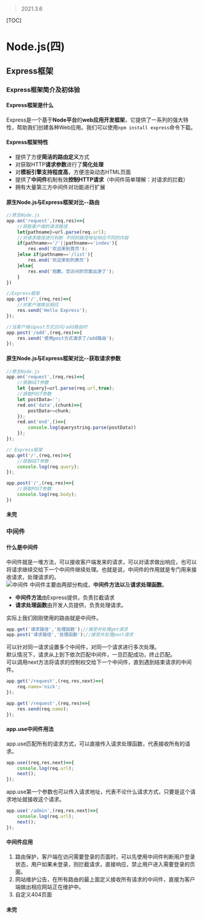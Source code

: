 >2021.3.6

[TOC]

# Node.js(四)

## Express框架

### Express框架简介及初体验
#### Express框架是什么

Express是一个基于**Node平台**的**web应用开发框架**，它提供了一系列的强大特性，帮助我们创建各种Web应用。我们可以使用`npm install express`命令下载。       

#### Express框架特性
- 提供了方便**简洁的路由定义**方式
- 对获取HTTP**请求参数**进行了**简化处理**
- 对**模板引擎支持程度高**，方便渲染动态HTML页面
- 提供了**中间件**机制有效**控制HTTP请求**（中间件简单理解：对请求的拦截）
- 拥有大量第三方中间件对功能进行扩展     

#### 原生Node.js与Express框架对比--路由
```javascript
//原生Node.js
app.on('request',(req,res)=>{
    //获取客户端的请求路径
    let{pathname}=url.parse(req.url);
    //对请求路径进行判断 不同的路径地址响应不同的内容
    if(pathname=='/'||pathname=='index'){
        res.end('欢迎来到首页');
    }else if(pathname=='/list'){
        res.end('欢迎来到列表页')
    }else{
        res.end('抱歉，您访问的页面出游了');
    }
})
```
```javascript
//Express框架
app.get('/',(req,res)=>{
    //对客户端做出相应
    res.send('Hello Express');
});

//当客户端以post方式访问/add路由时
app.post('/add',(req,res)=>{
    res.send('使用post方式请求了/add路由');
});
```
#### 原生Node.js与Express框架对比--获取请求参数
```javascript
//原生Node.js
app.on('request',(req,res)=>{
    //获取GET参数
    let {query}=url.parse(req.url,true);
    //获取POST参数
    let postData='';
    red.on('data',(chunk)=>{
        postData+=chunk;
    });
    red.on('end',()=>{
        console.log(querystring.parse(postData))
    });
});
```
```javascript
// Express框架
app.get('/',(req,res)=>{
    //获取GET参数
    console.log(req.query);
});

app.post('/',(req,res)=>{
    //获取POST参数
    console.log(req.body);
})
```

#### 未完

### 中间件

#### 什么是中间件
中间件就是一堆方法，可以接收客户端发来的请求，可以对请求做出响应，也可以将请求继续交给下一个中间件继续处理。也就是说，中间件的作用就是专门用来接收请求，处理请求的。  
![中间件](../images/中间件.png)
中间件主要由两部分构成，**中间件方法以**及**请求处理函数**。
- **中间件方法**由Express提供，负责拦截请求
- **请求处理函数**由开发人员提供，负责处理请求。   

实际上我们刚刚使用的路由就是中间件。    
```javascript
app.get('请求路径','处理函数');//接受并处理get请求
app.post('请求路径','处理函数');//接受并处理post请求
```
可以针对同一请求设置多个中间件，对同一个请求进行多次处理。    
默认情况下，请求从上到下依次匹配中间件，一旦匹配成功，终止匹配。   
可以调用next方法将请求的控制权交给下一个中间件，直到遇到结束请求的中间件。     
```javascript
app.get('/request',(req,res,next)=>{
    req.name='nick';
});

app.get('/request',(req,res)=>{
    res.send(req.name);
});
```

#### app.use中间件用法
app.use匹配所有的请求方式，可以直接传入请求处理函数，代表接收所有的请求。   
```javascript
app.use((req,res,next)=>{
    console.log(req.url);
    next();
});
```
app.use第一个参数也可以传入请求地址，代表不论什么请求方式，只要是这个请求地址就接收这个请求。    
```javascript
app.use('/admin',(req,res,next)=>{
    console.log(req.url);
    next();
});
```

#### 中间件应用
1. 路由保护，客户端在访问需要登录的页面时，可以先使用中间件判断用户登录状态，用户如果未登录，则拦截请求，直接响应，禁止用户进入需要登录的页面。   
2. 网站维护公告，在所有路由的最上面定义接收所有请求的中间件，直接为客户端做出相应网站正在维护中。    
3. 自定义404页面

#### 未完